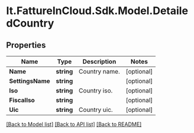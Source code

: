 # It.FattureInCloud.Sdk.Model.DetailedCountry

## Properties

Name | Type | Description | Notes
------------ | ------------- | ------------- | -------------
**Name** | **string** | Country name. | [optional] 
**SettingsName** | **string** |  | [optional] 
**Iso** | **string** | Country iso. | [optional] 
**FiscalIso** | **string** |  | [optional] 
**Uic** | **string** | Country uic. | [optional] 

[[Back to Model list]](../README.md#documentation-for-models) [[Back to API list]](../README.md#documentation-for-api-endpoints) [[Back to README]](../README.md)

